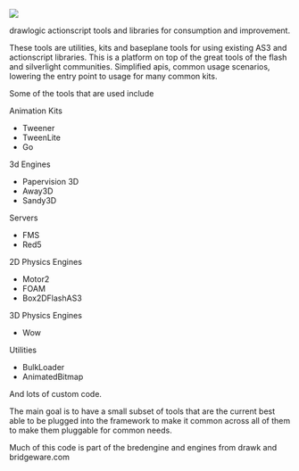 [![](http://www.bridgeware.com/images/blog-drawlogic-logo.png)](http://drawlogic.com/)

drawlogic actionscript tools and libraries for consumption and improvement.

These tools are utilities, kits and baseplane tools for using existing AS3 and actionscript libraries.  This is a platform on top of the great tools of the flash and silverlight communities. Simplified apis, common usage scenarios, lowering the entry point to usage for many common kits.

Some of the tools that are used include

Animation Kits
  * Tweener
  * TweenLite
  * Go

3d Engines
  * Papervision 3D
  * Away3D
  * Sandy3D

Servers
  * FMS
  * Red5

2D Physics Engines
  * Motor2
  * FOAM
  * Box2DFlashAS3

3D Physics Engines
  * Wow

Utilities
  * BulkLoader
  * AnimatedBitmap

And lots of custom code.

The main goal is to have a small subset of tools that are the current best able to be plugged into the framework to make it common across all of them to make them pluggable for common needs.

Much of this code is part of the bredengine and engines from drawk and bridgeware.com